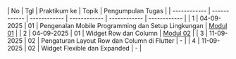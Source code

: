 | No  | Tgl  | Praktikum ke  | Topik  | Pengumpulan Tugas | 
| ------------ | ------------ | ------------ | ------------ | ------------ | ------------ | 
|  1 | 04-09-2025  | 01  | Pengenalan Mobile Programming dan Setup Lingkungan  | [Modul 01](https://github.com/darulgusti/Modul-1) | 
|  2 | 04-09-2025  | 01  | Widget Row dan Column | [Modul 02](https://github.com/darulgusti/modul_2/tree/main/flutter_2) | 
|  3 | 11-09-2025  | 02  | Pengaturan Layout Row dan Column di Flutter | - | 
|  4 | 11-09-2025  | 02  | Widget Flexible dan Expanded | - | 

